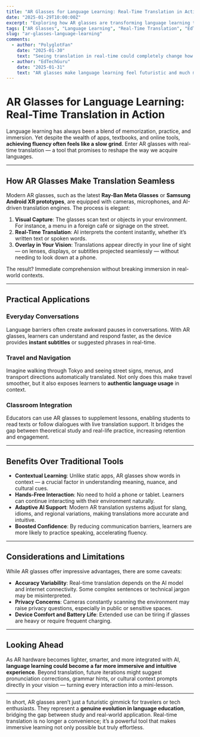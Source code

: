 ```yaml
---
title: "AR Glasses for Language Learning: Real-Time Translation in Action"
date: "2025-01-29T10:00:00Z"
excerpt: "Exploring how AR glasses are transforming language learning through real-time translation and contextual assistance."
tags: ["AR Glasses", "Language Learning", "Real-Time Translation", "EdTech", "Evergreen"]
slug: "ar-glasses-language-learning"
comments:
  - author: "PolyglotFan"
    date: "2025-01-30"
    text: "Seeing translation in real-time could completely change how we practice languages!"
  - author: "EdTechGuru"
    date: "2025-01-31"
    text: "AR glasses make language learning feel futuristic and much more interactive."
---
```


# AR Glasses for Language Learning: Real-Time Translation in Action

Language learning has always been a blend of memorization, practice, and immersion. Yet despite the wealth of apps, textbooks, and online tools, **achieving fluency often feels like a slow grind**. Enter AR glasses with real-time translation — a tool that promises to reshape the way we acquire languages.

---

## How AR Glasses Make Translation Seamless

Modern AR glasses, such as the latest **Ray-Ban Meta Glasses** or **Samsung Android XR prototypes**, are equipped with cameras, microphones, and AI-driven translation engines. The process is elegant:

1. **Visual Capture**: The glasses scan text or objects in your environment. For instance, a menu in a foreign café or signage on the street.  
2. **Real-Time Translation**: AI interprets the content instantly, whether it’s written text or spoken words.  
3. **Overlay in Your Vision**: Translations appear directly in your line of sight — on lenses, displays, or subtitles projected seamlessly — without needing to look down at a phone.  

The result? Immediate comprehension without breaking immersion in real-world contexts.

---

## Practical Applications

### Everyday Conversations
Language barriers often create awkward pauses in conversations. With AR glasses, learners can understand and respond faster, as the device provides **instant subtitles** or suggested phrases in real-time.  

### Travel and Navigation
Imagine walking through Tokyo and seeing street signs, menus, and transport directions automatically translated. Not only does this make travel smoother, but it also exposes learners to **authentic language usage** in context.  

### Classroom Integration
Educators can use AR glasses to supplement lessons, enabling students to read texts or follow dialogues with live translation support. It bridges the gap between theoretical study and real-life practice, increasing retention and engagement.

---

## Benefits Over Traditional Tools

- **Contextual Learning**: Unlike static apps, AR glasses show words in context — a crucial factor in understanding meaning, nuance, and cultural cues.  
- **Hands-Free Interaction**: No need to hold a phone or tablet. Learners can continue interacting with their environment naturally.  
- **Adaptive AI Support**: Modern AR translation systems adjust for slang, idioms, and regional variations, making translations more accurate and intuitive.  
- **Boosted Confidence**: By reducing communication barriers, learners are more likely to practice speaking, accelerating fluency.

---

## Considerations and Limitations

While AR glasses offer impressive advantages, there are some caveats:

- **Accuracy Variability**: Real-time translation depends on the AI model and internet connectivity. Some complex sentences or technical jargon may be misinterpreted.  
- **Privacy Concerns**: Cameras constantly scanning the environment may raise privacy questions, especially in public or sensitive spaces.  
- **Device Comfort and Battery Life**: Extended use can be tiring if glasses are heavy or require frequent charging.

---

## Looking Ahead

As AR hardware becomes lighter, smarter, and more integrated with AI, **language learning could become a far more immersive and intuitive experience**. Beyond translation, future iterations might suggest pronunciation corrections, grammar hints, or cultural context prompts directly in your vision — turning every interaction into a mini-lesson.

---

In short, AR glasses aren’t just a futuristic gimmick for travelers or tech enthusiasts. They represent a **genuine evolution in language education**, bridging the gap between study and real-world application. Real-time translation is no longer a convenience; it’s a powerful tool that makes immersive learning not only possible but truly effortless.
